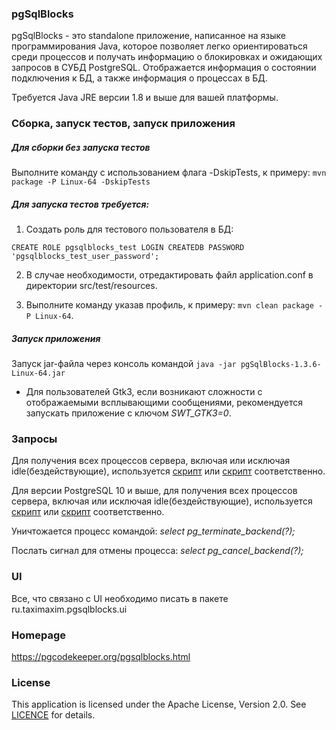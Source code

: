 ### pgSqlBlocks

pgSqlBlocks - это standalone приложение, написанное на языке программирования Java, которое позволяет легко ориентироваться среди процессов и получать информацию о блокировках и ожидающих запросов в СУБД PostgreSQL. Отображается информация о состоянии подключения к БД, а также информация о процессах в БД.

Требуется Java JRE версии 1.8 и выше для вашей платформы.

### Сборка, запуск тестов, запуск приложения

##### Для сборки без запуска тестов 
Выполните команду с использованием флага -DskipTests, к примеру: ```mvn package -P Linux-64 -DskipTests```

##### Для запуска тестов требуется:
1. Создать роль для тестового пользователя в БД:
```
CREATE ROLE pgsqlblocks_test LOGIN CREATEDB PASSWORD 'pgsqlblocks_test_user_password';
```

2. В случае необходимости, отредактировать файл application.conf в директории src/test/resources.

3. Выполните команду указав профиль, к примеру: ```mvn clean package -P Linux-64```.

##### Запуск приложения

Запуск jar-файла через консоль командой ```java -jar pgSqlBlocks-1.3.6-Linux-64.jar```

* Для пользователей Gtk3, если возникают сложности с отображаемыми всплывающими сообщениями, рекомендуется запускать приложение с ключом *SWT_GTK3=0*.

### Запросы

Для получения всех процессов сервера, включая или исключая idle(бездействующие), используется [скрипт](src/main/resources/query_with_idle.sql) или [скрипт](src/main/resources/query.sql) соответственно.

Для версии PostgreSQL 10 и выше, для получения всех процессов сервера, включая или исключая idle(бездействующие), используется [скрипт](src/main/resources/query_with_idle_10.sql) или [скрипт](src/main/resources/query_10.sql) соответственно.

Уничтожается процесс командой: _select pg_terminate_backend(?);_

Послать сигнал для отмены процесса: _select pg_cancel_backend(?);_

### UI
Все, что связано с UI необходимо писать в пакете ru.taximaxim.pgsqlblocks.ui

### Homepage

https://pgcodekeeper.org/pgsqlblocks.html

### License

This application is licensed under the Apache License, Version 2.0. See [LICENCE](LICENSE) for details.
